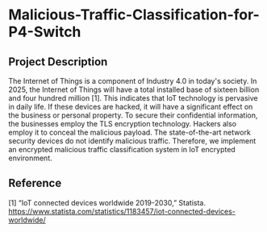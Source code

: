 # Malicious-Traffic-Classification-for-P4-Switch
## Project Description
The Internet of Things is a component of Industry 4.0 in today's society. In 2025, the Internet of Things will have a total installed base of sixteen billion and four hundred million [1]. This indicates that IoT technology is pervasive in daily life. If these devices are hacked, it will have a significant effect on the business or personal property. To secure their confidential information, the businesses employ the TLS encryption technology. Hackers also employ it to conceal the malicious payload. The state-of-the-art network security devices do not identify malicious traffic. Therefore, we implement an encrypted malicious traffic classification system in IoT encrypted environment.

## Reference
[1] “IoT connected devices worldwide 2019-2030,” Statista. https://www.statista.com/statistics/1183457/iot-connected-devices-worldwide/
